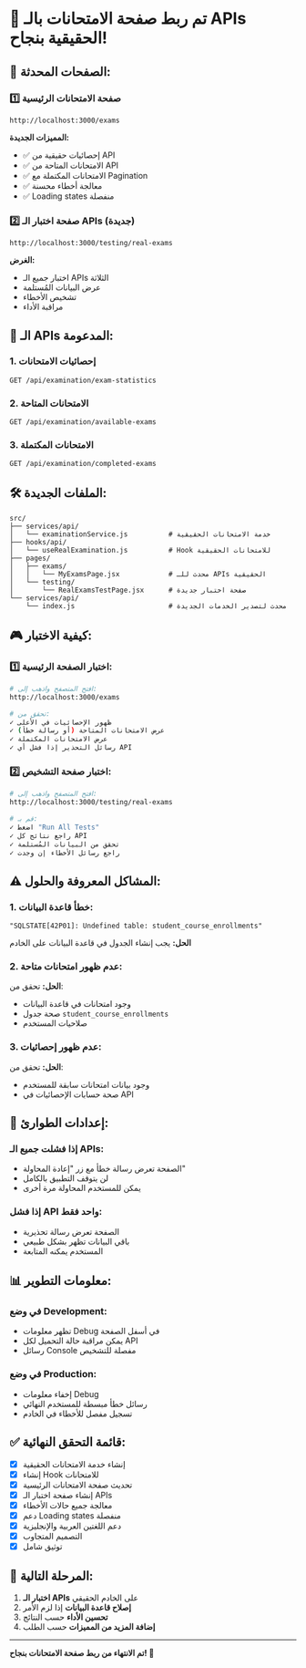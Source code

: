 # 🎯 تم ربط صفحة الامتحانات بالـ APIs الحقيقية بنجاح!

## 🔗 الصفحات المحدثة:

### 1️⃣ **صفحة الامتحانات الرئيسية**
```
http://localhost:3000/exams
```
**المميزات الجديدة:**
- ✅ إحصائيات حقيقية من API
- ✅ الامتحانات المتاحة من API  
- ✅ الامتحانات المكتملة مع Pagination
- ✅ معالجة أخطاء محسنة
- ✅ Loading states منفصلة

### 2️⃣ **صفحة اختبار الـ APIs** (جديدة)
```
http://localhost:3000/testing/real-exams
```
**الغرض:**
- اختبار جميع الـ APIs الثلاثة
- عرض البيانات المُستلمة
- تشخيص الأخطاء
- مراقبة الأداء

## 📡 الـ APIs المدعومة:

### 1. إحصائيات الامتحانات
```
GET /api/examination/exam-statistics
```

### 2. الامتحانات المتاحة  
```
GET /api/examination/available-exams
```

### 3. الامتحانات المكتملة
```
GET /api/examination/completed-exams
```

## 🛠️ الملفات الجديدة:

```
src/
├── services/api/
│   └── examinationService.js          # خدمة الامتحانات الحقيقية
├── hooks/api/
│   └── useRealExamination.js          # Hook للامتحانات الحقيقية  
├── pages/
│   ├── exams/
│   │   └── MyExamsPage.jsx            # محدث للـ APIs الحقيقية
│   └── testing/
│       └── RealExamsTestPage.jsx      # صفحة اختبار جديدة
└── services/api/
    └── index.js                       # محدث لتصدير الخدمات الجديدة
```

## 🎮 كيفية الاختبار:

### 1️⃣ **اختبار الصفحة الرئيسية:**
```bash
# افتح المتصفح واذهب إلى:
http://localhost:3000/exams

# تحقق من:
✓ ظهور الإحصائيات في الأعلى
✓ عرض الامتحانات المتاحة (أو رسالة خطأ)
✓ عرض الامتحانات المكتملة
✓ رسائل التحذير إذا فشل أي API
```

### 2️⃣ **اختبار صفحة التشخيص:**
```bash
# افتح المتصفح واذهب إلى:
http://localhost:3000/testing/real-exams

# قم بـ:
✓ اضغط "Run All Tests"
✓ راجع نتائج كل API
✓ تحقق من البيانات المُستلمة
✓ راجع رسائل الأخطاء إن وجدت
```

## ⚠️ المشاكل المعروفة والحلول:

### 1. **خطأ قاعدة البيانات:**
```
"SQLSTATE[42P01]: Undefined table: student_course_enrollments"
```
**الحل:** يجب إنشاء الجدول في قاعدة البيانات على الخادم

### 2. **عدم ظهور امتحانات متاحة:**
**الحل:** تحقق من:
- وجود امتحانات في قاعدة البيانات
- صحة جدول `student_course_enrollments`
- صلاحيات المستخدم

### 3. **عدم ظهور إحصائيات:**
**الحل:** تحقق من:
- وجود بيانات امتحانات سابقة للمستخدم
- صحة حسابات الإحصائيات في API

## 🔧 إعدادات الطوارئ:

### إذا فشلت جميع الـ APIs:
- الصفحة تعرض رسالة خطأ مع زر "إعادة المحاولة"
- لن يتوقف التطبيق بالكامل
- يمكن للمستخدم المحاولة مرة أخرى

### إذا فشل API واحد فقط:
- الصفحة تعرض رسالة تحذيرية
- باقي البيانات تظهر بشكل طبيعي
- المستخدم يمكنه المتابعة

## 📊 معلومات التطوير:

### في وضع Development:
- تظهر معلومات Debug في أسفل الصفحة
- يمكن مراقبة حالة التحميل لكل API
- رسائل Console مفصلة للتشخيص

### في وضع Production:
- إخفاء معلومات Debug
- رسائل خطأ مبسطة للمستخدم النهائي
- تسجيل مفصل للأخطاء في الخادم

## ✅ قائمة التحقق النهائية:

- [x] إنشاء خدمة الامتحانات الحقيقية
- [x] إنشاء Hook للامتحانات
- [x] تحديث صفحة الامتحانات الرئيسية
- [x] إنشاء صفحة اختبار الـ APIs
- [x] معالجة جميع حالات الأخطاء
- [x] دعم Loading states منفصلة
- [x] دعم اللغتين العربية والإنجليزية
- [x] التصميم المتجاوب
- [x] توثيق شامل

## 🚀 المرحلة التالية:

1. **اختبار الـ APIs** على الخادم الحقيقي
2. **إصلاح قاعدة البيانات** إذا لزم الأمر
3. **تحسين الأداء** حسب النتائج
4. **إضافة المزيد من المميزات** حسب الطلب

---

**تم الانتهاء من ربط صفحة الامتحانات بنجاح! 🎉**
